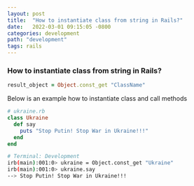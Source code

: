 ```yaml
---
layout: post
title:  "How to instantiate class from string in Rails?"
date:   2022-03-01 09:15:05 -0800
categories: development
path: "development"
tags: rails
---
```


### How to instantiate class from string in Rails?

```ruby
result_object = Object.const_get "ClassName"
```

Below is an example how to instantiate class and call methods

```ruby
# ukraine.rb
class Ukraine
  def say
    puts "Stop Putin! Stop War in Ukraine!!!"
  end
end
```

```sh
# Terminal: Development
irb(main):001:0> ukraine = Object.const_get "Ukraine"
irb(main):001:0> ukraine.say
--> Stop Putin! Stop War in Ukraine!!!
```